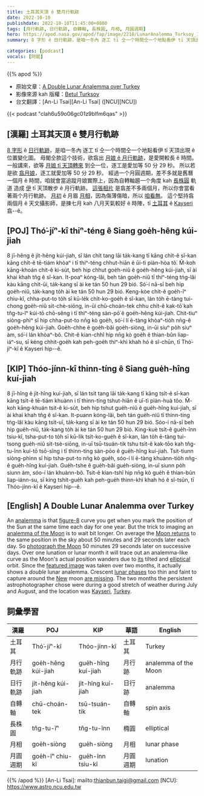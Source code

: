 ```yaml
---
title: 土耳其天頂 ê 雙月行軌跡
date: 2022-10-10
publishdate: 2022-10-10T11:45:00+0800
tags: [月行軌跡, 日行軌跡, 自轉軸, 長株圓, 月相, 月圓週期]
hero: https://apod.nasa.gov/apod/fap/image/2210/LunarAnalemma_Turksoy_1080.jpg
summary: 8 字形 ê 日行軌跡，是咱一冬內 逐工 tī 仝一个時間仝一个地點看伊 tī 天頂出現 ê 位置變化圖。

categories: [podcast]
vocals: [阿錕]
---
```


{{% apod %}}

- 原始文章：[A Double Lunar Analemma over Turkey](https://apod.nasa.gov/apod/ap221010.html)
- 影像來源 kah 版權：[Betul Turksoy](https://www.instagram.com/betul_turksoy/)
- 台文翻譯：[An-Li Tsai][An-Li Tsai] ([NCU][NCU])

{{< podcast "clah6u59o06gc01z9blfm6qas" >}}

## [漢羅] 土耳其天頂 ê 雙月行軌跡
[8 字形][figure-8] ê [日行軌跡][analemma]，是咱一冬內 逐工 tī 仝一个時間仝一个地點看伊 tī 天頂出現 ê 位置變化圖。
毋閣仝款這个技術，欲翕出 [月娘 ê 月行軌跡][analemma of the Moon]，是愛開較長 ê 時間。
一般講來，欲等 [月娘 tī 天頂轉來][Moon returns] 到仝一位，逐工是愛加等 50 分 29 秒。
所以若是欲 [翕月娘][photograph the Moon t]，逐工就愛加等 50 分 29 秒。
經過一个月圓週期，差不多就是舊曆一個月 ê 時間，咱就會當追蹤月娘實際上，因為自轉軸趨一个角度 kah [長株圓][elliptical] 軌道 造成 [伊][its] tī 天頂散步 ê 月行軌跡。
[這張相片][featured image] 是翕差不多兩個月，所以你會當看著兩个月行軌跡。
[月初][New] ê 月眉 [月相][lunar phases]，因為傷薄傷暗，所以 [咱看無][are missing]。
這个堅持翕兩個月 ê 天文攝影師，是揀七月 kah 八月天氣較好 ê 時陣，tī [土耳其][Turkey] ê [Kayseri][Kayseri] 翕--ê。


## [POJ] Thó͘-jíⁿ-kî thiⁿ-téng ê Siang goe̍h-hêng kúi-jiah
8 jī-hêng ê ji̍t-hêng kúi-jiah, sī lán chi̍t tang lāi ta̍k-kang tī kāng chi̍t-ê sî-kan kāng chi̍t-ê tē-tiám khòaⁿ i tī thiⁿ-téng chhut-hiān ê ūi-tì piàn-hòa tô͘.
M̄-koh kāng-khoán chit-ê ki-su̍t, beh hip chhut goe̍h-niû ê goe̍h-hêng kúi-jiah, sī ài khai khah tn̂g ê sî-kan.
It-poaⁿ kóng-lâi, beh tán goe̍h-niû tī thiⁿ-téng tńg-lâi kàu kāng chi̍t-ūi, ta̍k-kang sī ài ke tán 50 hun 29 bió.
Só͘-í nā-sī beh hi̍p goe̍h-niû, ta̍k-kang to̍h ài ke tán 50 hun 29 bió.
Keng-kòe chi̍t-ê goe̍h-îⁿ chiu-kî, chha-put-to to̍h sī kū-le̍k chi̍t-ko-goe̍h ê sî-kan, lán to̍h ē-tàng tui-chong goe̍h-niû si̍t-chè-siōng, in-ūi chū-choán-tek chhu chi̍t-ê kak-tō͘ kah tn̂g-tu-îⁿ kúi-tō chō-sêng i tī thiⁿ-téng sàn-pō͘ ê goe̍h-hêng kúi-jiah.
Chit-tiuⁿ siòng-phìⁿ sī hip chha-put-to nn̄g kò goe̍h, só͘-í lí ē-tàng khòaⁿ-tio̍h nn̄g-ê goe̍h-hêng kúi-jiah.
Goe̍h-chhe ê goe̍h-bâi goe̍h-siòng, in-ūi siuⁿ po̍h siuⁿ àm, só͘-í lán khòaⁿ-bô.
Chit-ê kian-chhî hip nn̄g kò goe̍h ê thian-bûn liap-iáⁿ-su, sī kéng chhit-goe̍h kah peh-goe̍h thiⁿ-khì khah hó ê sî-chūn, tī Thó͘-jíⁿ-kî ê Kayseri hip--ê.



## [KIP] Thóo-jínn-kî thinn-tíng ê Siang gue̍h-hîng kuí-jiah
8 jī-hîng ê ji̍t-hîng kuí-jiah, sī lán tsi̍t tang lāi ta̍k-kang tī kāng tsi̍t-ê sî-kan kāng tsi̍t-ê tē-tiám khuànn i tī thinn-tíng tshut-hiān ê uī-tì piàn-huà tôo.
M̄-koh kāng-khuán tsit-ê ki-su̍t, beh hip tshut gue̍h-niû ê gue̍h-hîng kuí-jiah, sī ài khai khah tn̂g ê sî-kan.
It-puann kóng-lâi, beh tán gue̍h-niû tī thinn-tíng tńg-lâi kàu kāng tsi̍t-uī, ta̍k-kang sī ài ke tán 50 hun 29 bió.
Sóo-í nā-sī beh hi̍p gue̍h-niû, ta̍k-kang to̍h ài ke tán 50 hun 29 bió.
King-kuè tsi̍t-ê gue̍h-înn tsiu-kî, tsha-put-to to̍h sī kū-li̍k tsi̍t-ko-gue̍h ê sî-kan, lán to̍h ē-tàng tui-tsong gue̍h-niû si̍t-tsè-siōng, in-uī tsū-tsuán-tik tshu tsi̍t-ê kak-tōo kah tn̂g-tu-înn kuí-tō tsō-sîng i tī thinn-tíng sàn-pōo ê gue̍h-hîng kuí-jiah.
Tsit-tiunn siòng-phìnn sī hip tsha-put-to nn̄g kò gue̍h, sóo-í lí ē-tàng khuànn-tio̍h nn̄g-ê gue̍h-hîng kuí-jiah.
Gue̍h-tshe ê gue̍h-bâi gue̍h-siòng, in-uī siunn po̍h siunn àm, sóo-í lán khuànn-bô.
Tsit-ê kian-tshî hip nn̄g kò gue̍h ê thian-bûn liap-iánn-su, sī kíng tshit-gue̍h kah peh-gue̍h thinn-khì khah hó ê sî-tsūn, tī Thóo-jínn-kî ê Kayseri hip--ê.

## [English] A Double Lunar Analemma over Turkey
An [analemma][analemma] is that [figure-8][figure-8] curve you get when you mark the position of the Sun at the same time each day for one year.
But the trick to imaging an [analemma of the Moon][analemma of the Moon] is to wait bit longer.
On average the [Moon returns][Moon returns] to the same position in the sky about 50 minutes and 29 seconds later each day.
So [photograph the Moon][photograph the Moon e] 50 minutes 29 seconds later on successive days.
Over one lunation or lunar month it will trace out an analemma-like curve as the Moon's actual position wanders due to [its][its] tilted and [elliptical][elliptical] orbit.
Since the [featured image][featured image] was taken over two months, it actually shows a _double_ lunar analemma.
Crescent [lunar phases][lunar phases] too thin and faint to capture around the [New][New] moon [are missing][are missing].
The two months the persistent astrophotographer chose were during a good stretch of weather during July and August, and the location was [Kayseri][Kayseri], [Turkey][Turkey].

## 詞彙學習

|漢羅|POJ|KIP|華語|English|
|-|-|-|-|-|
|土耳其|Thó͘-jíⁿ-kî|Thóo-jínn-kî|土耳其|Turkey|
|月行軌跡|goe̍h-hêng kúi-jiah|gue̍h-hîng kuí-jiah|月行跡|analemma of the Moon|
|日行軌跡|ji̍t-hêng kúi-jiah|ji̍t-hîng kuí-jiah|日行跡|analemma|
|自轉軸|chū-choán-tek|tsū-tsuán-tik|自轉軸|spin axis|
|長株圓|tn̂g-tu-îⁿ|tn̂g-tu-înn|橢圓|elliptical|
|月相|goe̍h-siòng|gue̍h-siòng|月相|lunar phase|
|月圓週期|goe̍h-îⁿ chiu-kî|gue̍h-înn tsiu-kî|月圓週期|lunation|

{{% /apod %}}
[An-Li Tsai]: mailto:thianbun.taigi@gmail.com
[NCU]: https://www.astro.ncu.edu.tw

[copyright]: https://apod.nasa.gov/apod/fap/lib/about_apod.html#srapply
[License]: https://creativecommons.org/licenses/by/2.0/

[analemma]:https://youtu.be/Deli5COMJhs
[figure-8]:https://apod.nasa.gov/apod/ap160822.html
[analemma of the Moon]:https://apod.nasa.gov/apod/ap050713.html
[Moon returns]:https://solarsystem.nasa.gov/moons/earths-moon/lunar-phases-and-eclipses/
[photograph the Moon e]:https://apod.nasa.gov/apod/ap220612.html
[photograph the Moon t]:https://apod.tw/daily/20220612/
[its]:https://www.fourmilab.ch/earthview/moon_ap_per.html
[elliptical]:https://www.mathsisfun.com/geometry/ellipse.html
[featured image]:https://www.instagram.com/p/CjJQoBlMIUN/
[lunar phases]:https://solarsystem.nasa.gov/resources/676/phases-of-the-moon/
[New]:https://spaceplace.nasa.gov/review/all-about-the-moon/moon_phases.en.jpg
[are missing]:https://cdn.abcotvs.com/dip/images/831727_070615-cc-Sad-Cat-Thumb.jpg?w=800
[Kayseri]:https://youtu.be/amaLtD5ON1Q
[Turkey]:https://en.wikipedia.org/wiki/Turkey
